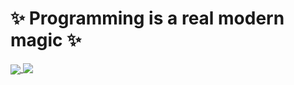  # ✨ Programming is a real modern magic ✨

<a href="https://github.com/anuraghazra/github-readme-stats">
  <img align="center" src="https://github-readme-stats.vercel.app/api/top-langs/?username=dominux&hide=html,css,scss,sass,less,dockerfile,shell,vue,svelte,makefile,procfile,lua&langs_count=10&custom_title=Top%20Used%20Languges&card_width=495&cache_seconds=3600" />
</a>
<a href="https://github.com/anuraghazra/github-readme-stats">
  <img align="top" src="https://github-readme-stats.vercel.app/api?username=Dominux&count_private=true&show_icons=true&theme=vue&custom_title=Dominux%27s%20Stats&layout=compact&cache_seconds=3600" />
</a>
